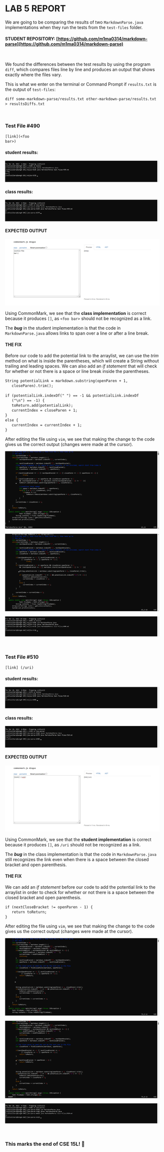 # **LAB 5 REPORT**


We are going to be comparing the results of two `MarkdownParse.java` implementations when they run the tests from the `test-files` folder.

#### **STUDENT REPOSITORY:** [https://github.com/m1ma0314/markdown-parse](https://github.com/m1ma0314/markdown-parse)

<br/>

We found the differences between the test results by using the program `diff`, which compares files line by line and produces an output that shows exactly where the files vary.

This is what we enter on the terminal or Command Prompt if `results.txt` is the output of `test-files`:
```
diff some-markdown-parse/results.txt other-markdown-parse/results.txt > resultsDiffs.txt
```
<br/>

### **Test File #490**
```
[link](<foo
bar>)
```
#### **student results:** 
![image](Screenshot2022-03-10144940.png)

#### **class results:** 
![image](Screenshot2022-03-10145629.png)

#### **EXPECTED OUTPUT** 
![image](Screenshot2022-03-10160011.png)

Using CommonMark, we see that the **class implementation** is correct because it produces `[]`, as `<foo
bar>` should not be recognized as a link. 

The ***bug*** in the student implementation is that the code in `MarkdownParse.java` allows links to span over a line or after a line break. 

#### **THE FIX** 
Before our code to add the potential link to the arraylist, we can use the *trim* method on what is inside the parentheses, which will create a String without trailing and leading spaces. We can also add an *if statement* that will check for whether or not there is a space or line break inside the parentheses.
```
String potentialLink = markdown.substring(openParen + 1, 
   closeParen).trim();

if (potentialLink.indexOf(" ") == -1 && potentialLink.indexOf
   ("\n") == -1) {
   toReturn.add(potentialLink);
   currentIndex = closeParen + 1;
}
else {
   currentIndex = currentIndex + 1;
}
```

After editing the file using `vim`, we see that making the change to the code gives us the correct output (changes were made at the cursor).

![image](Screenshot2022-03-11094843.png)

![image](Screenshot2022-03-11101503.png)

![image](Screenshot2022-03-11101641.png)

<br/>

### **Test File #510**
```
[link] (/uri)
```

#### **student results:** 
![image](Screenshot2022-03-10160354.png)

#### **class results:** 
![image](Screenshot2022-03-10160617.png)

#### **EXPECTED OUTPUT** 
![image](Screenshot2022-03-10160512.png)

Using CommonMark, we see that the **student implementation** is correct because it produces `[]`, as `/uri` should not be recognized as a link. 

The ***bug*** in the class implementation is that the code in `MarkdownParse.java` still recognizes the link even when there is a space between the closed bracket and open parenthesis.

#### **THE FIX** 
We can add an *if statement* before our code to add the potential link to the arraylist in order to check for whether or not there is a space between the closed bracket and open parenthesis.
```
if (nextCloseBracket != openParen - 1) {
   return toReturn; 
}
```

After editing the file using `vim`, we see that making the change to the code gives us the correct output (changes were made at the cursor).

![image](Screenshot2022-03-10165556.png)

![image](Screenshot2022-03-11094742.png)

![image](Screenshot2022-03-10165741.png)

<br/>

### This marks the end of CSE 15L! 🎉